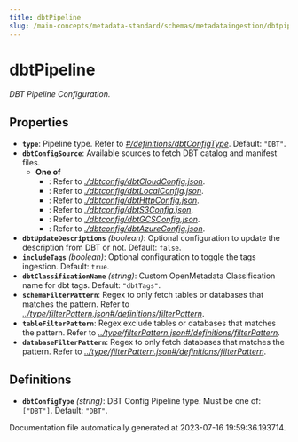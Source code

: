 ```yaml
---
title: dbtPipeline
slug: /main-concepts/metadata-standard/schemas/metadataingestion/dbtpipeline
---
```


# dbtPipeline

*DBT Pipeline Configuration.*

## Properties

- **`type`**: Pipeline type. Refer to *[#/definitions/dbtConfigType](#definitions/dbtConfigType)*. Default: `"DBT"`.
- **`dbtConfigSource`**: Available sources to fetch DBT catalog and manifest files.
  - **One of**
    - : Refer to *[./dbtconfig/dbtCloudConfig.json](#dbtconfig/dbtCloudConfig.json)*.
    - : Refer to *[./dbtconfig/dbtLocalConfig.json](#dbtconfig/dbtLocalConfig.json)*.
    - : Refer to *[./dbtconfig/dbtHttpConfig.json](#dbtconfig/dbtHttpConfig.json)*.
    - : Refer to *[./dbtconfig/dbtS3Config.json](#dbtconfig/dbtS3Config.json)*.
    - : Refer to *[./dbtconfig/dbtGCSConfig.json](#dbtconfig/dbtGCSConfig.json)*.
    - : Refer to *[./dbtconfig/dbtAzureConfig.json](#dbtconfig/dbtAzureConfig.json)*.
- **`dbtUpdateDescriptions`** *(boolean)*: Optional configuration to update the description from DBT or not. Default: `false`.
- **`includeTags`** *(boolean)*: Optional configuration to toggle the tags ingestion. Default: `true`.
- **`dbtClassificationName`** *(string)*: Custom OpenMetadata Classification name for dbt tags. Default: `"dbtTags"`.
- **`schemaFilterPattern`**: Regex to only fetch tables or databases that matches the pattern. Refer to *[../type/filterPattern.json#/definitions/filterPattern](#/type/filterPattern.json#/definitions/filterPattern)*.
- **`tableFilterPattern`**: Regex exclude tables or databases that matches the pattern. Refer to *[../type/filterPattern.json#/definitions/filterPattern](#/type/filterPattern.json#/definitions/filterPattern)*.
- **`databaseFilterPattern`**: Regex to only fetch databases that matches the pattern. Refer to *[../type/filterPattern.json#/definitions/filterPattern](#/type/filterPattern.json#/definitions/filterPattern)*.
## Definitions

- <a id="definitions/dbtConfigType"></a>**`dbtConfigType`** *(string)*: DBT Config Pipeline type. Must be one of: `["DBT"]`. Default: `"DBT"`.


Documentation file automatically generated at 2023-07-16 19:59:36.193714.
